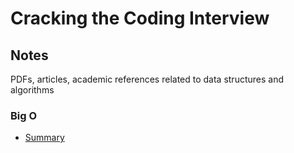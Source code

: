 # Cracking the Coding Interview

## Notes

PDFs, articles, academic references related to data structures and algorithms 

### Big O

* [Summary](BigO.pdf)
